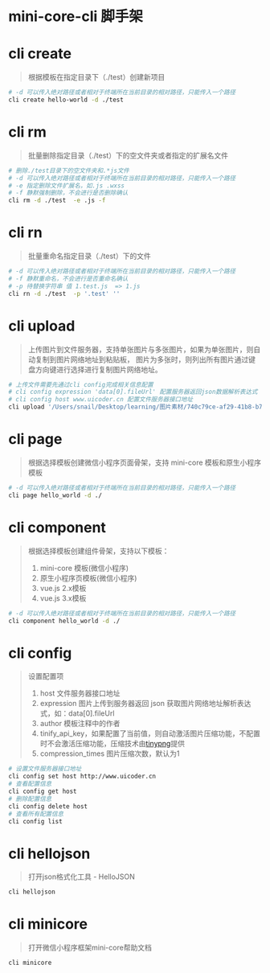 # mini-core-cli 脚手架

# cli create
> 根据模板在指定目录下（./test）创建新项目
```bash
# -d 可以传入绝对路径或者相对于终端所在当前目录的相对路径，只能传入一个路径
cli create hello-world -d ./test
```

# cli rm

> 批量删除指定目录（./test）下的空文件夹或者指定的扩展名文件

```bash
# 删除./test目录下的空文件夹和.*js文件
# -d 可以传入绝对路径或者相对于终端所在当前目录的相对路径，只能传入一个路径
# -e 指定删除文件扩展名，如.js .wxss
# -f 静默强制删除，不会进行是否删除确认
cli rm -d ./test  -e .js -f
```

# cli rn

> 批量重命名指定目录（./test）下的文件

```bash
# -d 可以传入绝对路径或者相对于终端所在当前目录的相对路径，只能传入一个路径
# -f 静默重命名，不会进行是否重命名确认
# -p 待替换字符串 值 1.test.js  => 1.js
cli rn -d ./test  -p '.test' ''
```

# cli upload

> 上传图片到文件服务器，支持单张图片与多张图片，如果为单张图片，则自动复制到图片网络地址到粘贴板，
> 图片为多张时，则列出所有图片通过键盘方向键进行选择进行复制图片网络地址。

```bash
# 上传文件需要先通过cli config完成相关信息配置
# cli config expression 'data[0].fileUrl' 配置服务器返回json数据解析表达式
# cli config host www.uicoder.cn 配置文件服务器接口地址
cli upload '/Users/snail/Desktop/learning/图片素材/740c79ce-af29-41b8-b78d-5f49c96e38c4.jpg' '/Users/snail/Desktop/learning/图片素材/00874a5e-0df2-446b-8f69-a30eb7d88ee8.png'
```

# cli page

> 根据选择模板创建微信小程序页面骨架，支持 mini-core 模板和原生小程序模板

```bash
# -d 可以传入绝对路径或者相对于终端所在当前目录的相对路径，只能传入一个路径
cli page hello_world -d ./
```

# cli component

> 根据选择模板创建组件骨架，支持以下模板：
> 1. mini-core 模板(微信小程序)
> 2. 原生小程序页模板(微信小程序)
> 3. vue.js 2.x模板
> 4. vue.js 3.x模板

```bash
# -d 可以传入绝对路径或者相对于终端所在当前目录的相对路径，只能传入一个路径
cli component hello_world -d ./
```

# cli config

> 设置配置项
>
> 1. host 文件服务器接口地址
> 2. expression 图片上传到服务器返回 json 获取图片网络地址解析表达式，如：data[0].fileUrl
> 3. author 模板注释中的作者
> 4. tinify_api_key，如果配置了当前值，则自动激活图片压缩功能，不配置时不会激活压缩功能，压缩技术由[tinypng](https://tinypng.com/)提供
> 5. compression_times 图片压缩次数，默认为1

```bash
# 设置文件服务器接口地址
cli config set host http://www.uicoder.cn
# 查看配置信息
cli config get host
# 删除配置信息
cli config delete host
# 查看所有配置信息
cli config list
```

# cli hellojson
> 打开json格式化工具 - HelloJSON
```bash
cli hellojson
```

# cli minicore
> 打开微信小程序框架mini-core帮助文档
```bash
cli minicore
```
